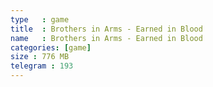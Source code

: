 ```yaml
---
type   : game
title  : Brothers in Arms - Earned in Blood
name   : Brothers in Arms - Earned in Blood
categories: [game]
size : 776 MB
telegram : 193
---
```



